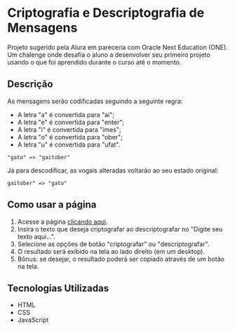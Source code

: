 # Criptografia e Descriptografia de Mensagens

Projeto sugerido pela Alura em pareceria com Oracle Next Education (ONE).
Um chalenge onde desafia o aluno a desenvolver seu primeiro projeto usando o que foi aprendido durante o curso até o momento.


## Descrição

As mensagens serão codificadas seguindo a seguinte regra:
* A letra "a" é convertida para "ai";
* A letra "e" é convertida para "enter";
* A letra "i" é convertida para "imes";
* A letra "o" é convertida para "ober";
* A letra "u" é convertida para "ufat".
```
"gato" => "gaitober"
```
Já para descodificar, as vogais alteradas voltarão ao seu estado original: 
```
gaitober" => "gato"
```

## Como usar a página
1. Acesse a página [clicando aqui]().
2. Insira o texto que deseja criptografar ao descriptografar no "Digite seu texto aqui...".
3. Selecione as opções de botão "criptografar" ou "descriptografar".
4. O resultado será exibido na tela ao lado direito (em um desktop).
5. Bônus: se desejar, o resultado poderá ser copiado através de um botão na tela.

## Tecnologias Utilizadas
* HTML
* CSS
* JavaScript
